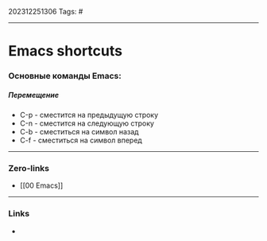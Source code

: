202312251306
Tags: #

---
# Emacs shortcuts

### Основные команды Emacs:
##### Перемещение
 - С-p  - сместится на предыдущую строку
 - С-n - сместится на следующую строку
 - C-b - сместиться на символ назад
 - C-f - сместиться на символ вперед

---
### Zero-links

- [[00 Emacs]]

---
### Links

-